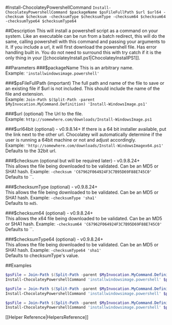 #Install-ChocolateyPowershellCommand
`Install-ChocolateyPowershellCommand $packageName $psFileFullPath $url $url64 -checksum $checksum -checksumType $checksumType -checksum64 $checksum64 -checksumType64 $checksumType64`  
  
##Description
This will install a powershell script as a command on your system. Like an executable can be run from a batch redirect, this will do the same, calling powershell with this command and passing your arguments to it. If you include a url, it will first download the powershell file. Has error handling built in. You do not need to surround this with try catch if it is the only thing in your [[chocolateyInstall.ps1|ChocolateyInstallPS1]].  

##Parameters
###$packageName
This is an arbitrary name.  
Example: `'installwindowsimage.powershell'`  
  
###$psFileFullPath (important)
The full path and name of the file to save or an existing file if $url is not included. This should include the name of the file and extension.  
Example: `Join-Path $(Split-Path -parent $MyInvocation.MyCommand.Definition) 'Install-WindowsImage.ps1'`  
  
###$url (optional)
The Url to the file.  
Example: `http://somewhere.com/downloads/Install-WindowsImage.ps1`  
   
###$url64bit (optional) - v0.9.8.14+
If there is a 64 bit installer available, put the link next to the other url. Chocolatey will automatically determine if the user is running a 64bit machine or not and adjust accordingly.  
Example: `'http://somewhere.com/downloads/Install-WindowsImagex64.ps1'`  
Defaults to the 32bit url.  

###$checksum (optional but will be required later) - v0.9.8.24+  
This allows the file being downloaded to be validated. Can be an MD5 or SHA1 hash.
Example: `-checksum 'C67962F064924F3C7B95D69F88E745C0'`  
Defaults to ``.  

###$checksumType (optional) - v0.9.8.24+  
This allows the file being downloaded to be validated. Can be an MD5 or SHA1 hash.
Example: `-checksumType 'sha1'`  
Defaults to `md5`.  

###$checksum64 (optional) - v0.9.8.24+  
This allows the x64 file being downloaded to be validated. Can be an MD5 or SHA1 hash.
Example: `-checksum64 'C67962F064924F3C7B95D69F88E745C0'`  
Defaults to ``.  

###$checksumType64 (optional) - v0.9.8.24+  
This allows the file being downloaded to be validated. Can be an MD5 or SHA1 hash.
Example: `-checksumType64 'sha1'`  
Defaults to checksumType's value.  
  
##Examples  
  
```powershell
$psFile = Join-Path $(Split-Path -parent $MyInvocation.MyCommand.Definition) "Install-WindowsImage.ps1"
Install-ChocolateyPowershellCommand 'installwindowsimage.powershell' $psFile 'http://somewhere.com/downloads/Install-WindowsImage.ps1'
```  
  
```powershell
$psFile = Join-Path $(Split-Path -parent $MyInvocation.MyCommand.Definition) "Install-WindowsImage.ps1"
Install-ChocolateyPowershellCommand 'installwindowsimage.powershell' $psFile 'http://somewhere.com/downloads/Install-WindowsImage.ps1' 'http://somewhere.com/downloads/Install-WindowsImagex64.ps1'
```  
  
```powershell
$psFile = Join-Path $(Split-Path -parent $MyInvocation.MyCommand.Definition) "Install-WindowsImage.ps1"
Install-ChocolateyPowershellCommand 'installwindowsimage.powershell' $psFile  
```  
  
[[Helper Reference|HelpersReference]]